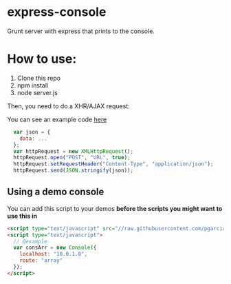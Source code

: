 # express-console
Grunt server with express that prints to the console.

# How to use:

  1. Clone this repo
  2. npm install
  3. node server.js

Then, you need to do a XHR/AJAX request:

You can see an example code [here](https://gist.github.com/pgarciacamou/82e49e1d11c4310093dd)
```JavaScript
  var json = {
    data: ...
  };
  var httpRequest = new XMLHttpRequest();
  httpRequest.open("POST", "URL", true);
  httpRequest.setRequestHeader("Content-Type", "application/json");
  httpRequest.send(JSON.stringify(json));
```

## Using a demo console
You can add this script to your demos **before the scripts you might want to use this in**
```HTML
<script type="text/javascript" src="//raw.githubusercontent.com/pgarciacamou/express-console/master/console.js"></script>
<script type="text/javascript">
  // @example
  var consArr = new Console({
    localhost: "10.0.1.8",
    route: "array"
  });
</script>
```